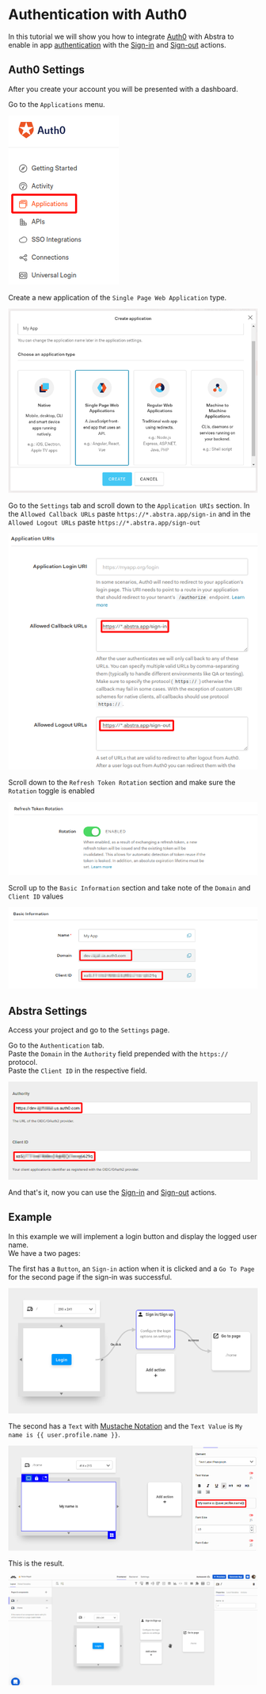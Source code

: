 # Authentication with Auth0

In this tutorial we will show you how to integrate [Auth0](https://auth0.com/) with Abstra to enable in app [authentication](../../docs/projects/settings/authentication.md) with the [Sign-in]() and [Sign-out]() actions.

## Auth0 Settings

After you create your account you will be presented with a dashboard.

Go to the `Applications` menu.  


![](../../.gitbook/assets/auth0-app.png)

Create a new application of the `Single Page Web Application` type.  


![](../../.gitbook/assets/auth0-new.png)

Go to the `Settings` tab and scroll down to the `Application URIs` section. In the `Allowed Callback URLs` paste `https://*.abstra.app/sign-in` and in the `Allowed Logout URLs` paste `https://*.abstra.app/sign-out`  


![](../../.gitbook/assets/auth0-allow.png)

Scroll down to the `Refresh Token Rotation` section and make sure the `Rotation` toggle is enabled  


![](../../.gitbook/assets/auth0-refresh.png)

Scroll up to the `Basic Information` section and take note of the `Domain` and `Client ID` values  


![](../../.gitbook/assets/auth0-info.png)

## Abstra Settings

Access your project and go to the `Settings` page.

Go to the `Authentication` tab.  
Paste the `Domain` in the `Authority` field prepended with the `https://` protocol.  
Paste the `Client ID` in the respective field.  


![](../../.gitbook/assets/auth0-abstra.png)

And that's it, now you can use the [Sign-in]() and [Sign-out]() actions.

## Example

In this example we will implement a login button and display the logged user name.  
We have a two pages:

The first has a `Button`, an `Sign-in` action when it is clicked and a `Go To Page` for the second page if the sign-in was successful.  


![](../../.gitbook/assets/auth0-p1.png)

The second has a `Text` with [Mustache Notation](../../docs/projects/front-end/arguments/mustache-notation.md) and the `Text Value` is `My name is {{ user.profile.name }}`.  


![](../../.gitbook/assets/auth0-p2.png)

This is the result.  


![](../../.gitbook/assets/auth0-login-wf.gif)

